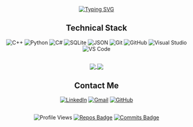 <div align="center">

[![Typing SVG](https://readme-typing-svg.demolab.com?font=Fira+Code&weight=500&size=24&duration=3000&pause=1000&color=2196F3&center=true&vCenter=true&random=false&width=500&lines=Or+Ishlach;Advanced+Programming+Instructor)](https://git.io/typing-svg)
</div>





<div align="center">
 
## Technical Stack

![C++](https://img.shields.io/badge/C++-00599C?style=flat-square&logo=c%2B%2B&logoColor=white&labelColor=00599C)
![Python](https://img.shields.io/badge/Python-3776AB?style=flat-square&logo=python&logoColor=white&labelColor=3776AB)
![C#](https://img.shields.io/badge/C%23-239120?style=flat-square&logo=c-sharp&logoColor=white&labelColor=239120)
![SQLite](https://img.shields.io/badge/SQLite-003B57?style=flat-square&logo=sqlite&logoColor=white&labelColor=003B57)
![JSON](https://img.shields.io/badge/JSON-000000?style=flat-square&logo=json&logoColor=white&labelColor=000000)
![Git](https://img.shields.io/badge/Git-F05032?style=flat-square&logo=git&logoColor=white&labelColor=F05032)
![GitHub](https://img.shields.io/badge/GitHub-181717?style=flat-square&logo=github&logoColor=white&labelColor=181717)
![Visual Studio](https://img.shields.io/badge/Visual_Studio-5C2D91?style=flat-square&logo=visual-studio&logoColor=white&labelColor=5C2D91)
![VS Code](https://img.shields.io/badge/VS_Code-007ACC?style=flat-square&logo=visual-studio-code&logoColor=white&labelColor=007ACC)

</div>


##  
 
<div align="center">
 


<a href="https://github.com/orEkronot/tigbur-1">
  <img align="center" src="https://github-readme-stats.vercel.app/api/pin/?username=orEkronot&repo=tigbur-1&theme=transparent&hide_border=true" />
</a>

<a href="https://github.com/orEkronot/tigbur3">
  <img align="center" src="https://github-readme-stats.vercel.app/api/pin/?username=orEkronot&repo=tigbur3&theme=transparent&hide_border=true" />
</a>

</div>

<div align="center">
 
## Contact Me


[![LinkedIn](https://img.shields.io/badge/-LinkedIn-0077B5?style=for-the-badge&logo=linkedin&logoColor=white)](https://linkedin.com/in/orishlach)
[![Gmail](https://img.shields.io/badge/-Gmail-D14836?style=for-the-badge&logo=gmail&logoColor=white)](mailto:orEkronot@gmail.com)
[![GitHub](https://img.shields.io/badge/-GitHub-181717?style=for-the-badge&logo=github)](https://github.com/orEkronot)

</div>

## 

<div align="center">

![Profile Views](https://komarev.com/ghpvc/?username=orEkronot&style=flat-square&color=blue)
[![Repos Badge](https://badges.pufler.dev/repos/orEkronot)](https://badges.pufler.dev)
[![Commits Badge](https://badges.pufler.dev/commits/monthly/orEkronot)](https://badges.pufler.dev)

</div>
